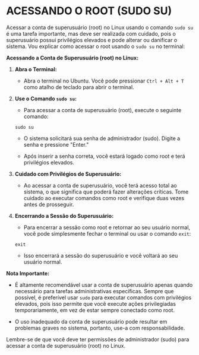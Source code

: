 # ACESSANDO O ROOT (SUDO SU)
Acessar a conta de superusuário (root) no Linux usando o comando `sudo su` é uma tarefa importante, mas deve ser realizada com cuidado, pois o superusuário possui privilégios elevados e pode alterar ou danificar o sistema. Vou explicar como acessar o root usando o `sudo su` no terminal:

**Acessando a Conta de Superusuário (root) no Linux:**

1. **Abra o Terminal:**

   - Abra o terminal no Ubuntu. Você pode pressionar `Ctrl + Alt + T` como atalho de teclado para abrir o terminal.

2. **Use o Comando `sudo su`:**

   - Para acessar a conta de superusuário (root), execute o seguinte comando:

   ```
   sudo su
   ```

   - O sistema solicitará sua senha de administrador (sudo). Digite a senha e pressione "Enter."

   - Após inserir a senha correta, você estará logado como root e terá privilégios elevados.

3. **Cuidado com Privilégios de Superusuário:**

   - Ao acessar a conta de superusuário, você terá acesso total ao sistema, o que significa que poderá fazer alterações críticas. Tome cuidado ao executar comandos como root e verifique duas vezes antes de prosseguir.

4. **Encerrando a Sessão do Superusuário:**

   - Para encerrar a sessão como root e retornar ao seu usuário normal, você pode simplesmente fechar o terminal ou usar o comando `exit`:

   ```
   exit
   ```

   - Isso encerrará a sessão do superusuário e você voltará ao seu usuário normal.

**Nota Importante:**

- É altamente recomendável usar a conta de superusuário apenas quando necessário para tarefas administrativas específicas. Sempre que possível, é preferível usar `sudo` para executar comandos com privilégios elevados, pois isso permite que você execute ações privilegiadas temporariamente, em vez de estar sempre conectado como root.

- O uso inadequado da conta de superusuário pode resultar em problemas graves no sistema, portanto, use-a com responsabilidade.

Lembre-se de que você deve ter permissões de administrador (sudo) para acessar a conta de superusuário (root) no Linux.

